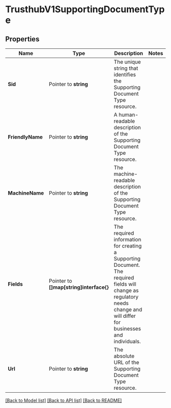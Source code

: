 # TrusthubV1SupportingDocumentType

## Properties

Name | Type | Description | Notes
------------ | ------------- | ------------- | -------------
**Sid** | Pointer to **string** | The unique string that identifies the Supporting Document Type resource. |
**FriendlyName** | Pointer to **string** | A human-readable description of the Supporting Document Type resource. |
**MachineName** | Pointer to **string** | The machine-readable description of the Supporting Document Type resource. |
**Fields** | Pointer to **[]map[string]interface{}** | The required information for creating a Supporting Document. The required fields will change as regulatory needs change and will differ for businesses and individuals. |
**Url** | Pointer to **string** | The absolute URL of the Supporting Document Type resource. |

[[Back to Model list]](../README.md#documentation-for-models) [[Back to API list]](../README.md#documentation-for-api-endpoints) [[Back to README]](../README.md)


